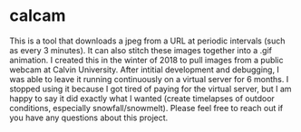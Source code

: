 # calcam
This is a tool that downloads a jpeg from a URL at periodic intervals (such as every 3 minutes). It can also stitch these images together into a .gif animation.
I created this in the winter of 2018 to pull images from a public webcam at Calvin University. After intitial development and debugging, I was able to leave it running continuously on a virtual server for 6 months. I stopped using it because I got tired of paying for the virtual server, but I am happy to say it did exactly what I wanted (create timelapses of outdoor conditions, especially snowfall/snowmelt).
Please feel free to reach out if you have any questions about this project.
